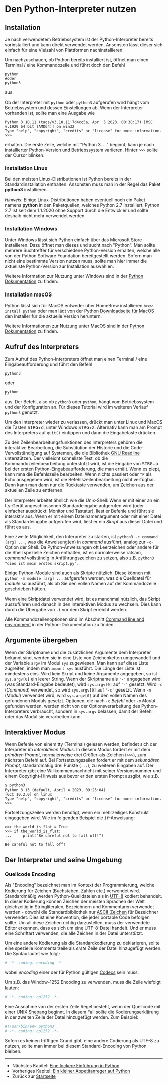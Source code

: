 # Den Python-Interpreter nutzen

## Installation
Je nach verwendetem Betriebssystem ist der Python-Interpreter bereits vorinstalliert und kann direkt verwendet werden. Ansonsten lässt dieser sich einfach für eine Vielzahl von Plattformen nachinstallieren.

Um nachzuschauen, ob Python bereits installiert ist, öffnet man einen Terminal / eine Kommandozeile und führt doch den Befehl

```shell
python
#oder
python3
```

aus.

Ob der Interpreter mit `python` oder `python3` aufgerufen wird hängt vom Betriebssystem und dessen Einstellungen ab. Wenn der Interpreter vorhanden ist, sollte man eine Ausgabe wie

```shell
Python 3.10.11 (tags/v3.10.11:7d4cc5a, Apr  5 2023, 00:38:17) [MSC v.1929 64 bit (AMD64)] on win32
Type "help", "copyright", "credits" or "license" for more information.
>>>
```

erhalten. Die erste Zeile, welche mit "Python 3. ..." beginnt, kann je nach installierter Python-Version und Betriebssystem variieren. Hinter `>>>` sollte der Cursor blinken.

### Installation Linux
Bei den meisten Linux-Distributionen ist Python bereits in der Standardinstallation enthalten. Ansonsten muss man in der Regel das Paket **python3** installieren.

*Hinweis*: Einige Linux-Distributionen haben eventuell noch ein Paket namens **python** in den Paketquellen, welches Python 2.7 installiert. Python 2.7 ist seit dem 1.1.2020 ohne Support durch die Entwickler und sollte deshalb nicht mehr verwendet werden.

### Installation Windows
Unter Windows lässt sich Python einfach über das Microsoft Store installieren. Dazu öffnet man dieses und sucht nach "Python". Man sollte mehrere Suchtreffer für verschiedene Python-Version erhalten, welche alle von der Python Software Foundation bereitgestellt werden. Sofern man nicht eine bestimmte Version nutzen muss, sollte man hier immer die aktuellste Python-Version zur Installation auswählen.

Weitere Information zur Nutzung unter Windows sind in der [Python Dokumentation](https://docs.python.org/3/using/windows.html) zu finden.

### Installation macOS
Python lässt sich für MacOS entweder über HomeBrew installieren `brew install python` oder man lädt von der [Python Downloadseite für MacOS](https://www.python.org/downloads/macos/) den Installer für die aktuelle Version heruntern.

Weitere Informationen zur Nutzung unter MacOS sind in der [Python Dokumentation](https://docs.python.org/3/using/mac.html) zu finden.

## Aufruf des Interpreters

Zum Aufruf des Python-Interpreters öffnet man einen Terminal / eine Eingabeaufforderung und führt den Befehl

```shell
python3
```

oder

```shell
python
```

aus. Der Befehl, also ob `python3` oder `python`, hängt vom Betriebssystem und der Konfiguration an. Für dieses Tutorial wird im weiteren Verlauf `python3` genutzt.

Um den Interpreter wieder zu verlassen, drückt man unter Linux und MacOS die Tasten <kbd>STRG</kbd>+<kbd>d</kbd>, unter Windows <kbd>STRG</kbd>+<kbd>z</kbd>. Alternativ kann man am Prompt des Interpreters auf `quit()` eintippen und dann die Eingabetaste drücken.

Zu den Zeilenbearbeitungsfunktionen des Interpreters gehören die interaktive Bearbeitung, die Substitution der Historie und die Code-Vervollständigung auf Systemen, die die Bibliothek [GNU Readline](https://tiswww.case.edu/php/chet/readline/rltop.html) unterstützen. Der vielleicht schnellste Test, ob die Kommandozeilenbearbeitung unterstützt wird, ist die Eingabe von <kbd>STRG</kbd>+<kbd>p</kbd> bei der ersten Python-Eingabeaufforderung, die man erhält. Wenn es piept, kann mna die Befehlszeile bearbeiten. Wenn nichts passiert oder `^P` als Echo ausgegeben wird, ist die Befehlszeilenbearbeitung nicht verfügbar. Dann kann man dann nur die Rücktaste verwenden, um Zeichen aus der aktuellen Zeile zu entfernen.

Der Interpreter arbeitet ähnlich wie die Unix-Shell: Wenn er mit einer an ein tty-Gerät angeschlossenen Standardeingabe aufgerufen wird (oder einfacher ausdrückt: Monitor und Tastatur), liest er Befehle und führt sie interaktiv aus. Wenn er mit einem Dateinamenargument oder mit einer Datei als Standardeingabe aufgerufen wird, liest er ein *Skript* aus dieser Datei und führt es aus.

Eine zweite Möglichkeit, den Interpreter zu starten, ist `python3 -c command [arg] ...`, was die Anweisung(en) in *command* ausführt, analog zur `-c`-Option der Shell. Da Python-Anweisungen oft Leerzeichen oder andere für die Shell spezielle Zeichen enthalten, ist es normalerweise ratsam, *command* vollständig in Anführungszeichen zu setzen, also z.B. `python3 "dies ist mein erstes skript.py"`.

Einige Python-Module sind auch als Skripte nützlich. Diese können mit `python -m module [arg] ...` aufgerufen werden, was die Quelldatei für *module* so ausführt, als ob Sie den vollen Namen auf der Kommandozeile geschrieben hätten.

Wenn eine Skriptdatei verwendet wird, ist es manchmal nützlich, das Skript auszuführen und danach in den interaktiven Modus zu wechseln. Dies kann durch die Übergabe von `-i` vor dem Skript erreicht werden.

Alle Kommandozeilenoptionen sind im Abschnitt [Command line and environment](https://docs.python.org/3/using/cmdline.html) in der Python-Dokumentation zu finden.

## Argumente übergeben

Wenn der Skriptname und die zusätzlichen Argumente dem Interpreter bekannt sind, werden sie in eine Liste von Zeichenketten umgewandelt und der Variable `argv` im Modul `sys` zugewiesen. Man kann auf diese Liste zugreifen, indem man `import sys` ausführt. Die Länge der Liste ist mindestens eins. Wird kein Skript und keine Argumente angegeben, so ist `sys.argv[0]` ein leerer String. Wenn der Skriptname als `'-'` angegeben wird (was Standard-Eingabe bedeutet), wird `sys.argv[0]` auf `'-'` gesetzt. Wird `-c` (*Command*) verwendet, so wird `sys.argv[0]` auf `'-c'` gesetzt. Wenn `-m` (*Modul*) verwendet wird, wird `sys.argv[0]` auf den vollen Namen des gefundenen Moduls gesetzt. Optionen, die nach `-c` *Befehl* oder `-m` *Modul* gefunden werden, werden nicht von der Optionsverarbeitung des Python-Interpreters verbraucht, sondern in `sys.argv` belassen, damit der Befehl oder das Modul sie verarbeiten kann.

## Interaktiver Modus

Wenn Befehle von einem tty (Terminal) gelesen werden, befindet sich der Interpreter im *interaktiven Modus*. In diesem Modus fordert er mit dem *primären Prompt*, normalerweise drei Größer-als-Zeichen (`>>>`), zum nächsten Befehl auf. Bei Fortsetzungszeilen fordert er mit dem *sekundären Prompt*, standardmäßig drei Punkte (`...`), zu weiteren Eingaben auf. Der Interpreter gibt eine Willkommensnachricht mit seiner Versionsnummer und einem Copyright-Hinweis aus bevor er den ersten Prompt ausgibt, wie z.B.

```shell
$ python3
Python 3.13 (default, April 4 2023, 09:25:04)
[GCC 10.2.0] on linux
Type "help", "copyright", "credits" or "license" for more information.
>>>
```

Fortsetzungszeilen werden benötigt, wenn ein mehrzeiliges Konstrukt eingegeben wird. Wie im folgenden Beispiel die `if`-Anweisung:

```pycon
>>> the_world_is_flat = True
>>> if the_world_is_flat:
...     print("Be careful not to fall off!")
...
Be careful not to fall off!
```

## Der Interpreter und seine Umgebung

### Quellcode Encoding

Als "Encoding" bezeichnet man im Kontext der Programmierung, welche Kodierung für Zeichen (Buchstaben, Zahlen etc.) verwendet wird. Standardmäßig werden Python-Quelldateien als in [UTF-8](https://de.wikipedia.org/wiki/UTF-8) kodiert behandelt. In dieser Kodierung können Zeichen der meisten Sprachen der Welt gleichzeitig in Stringliteralen, Bezeichnern und Kommentaren verwendet werden - obwohl die Standardbibliothek nur [ASCII-Zeichen](https://de.wikipedia.org/wiki/American_Standard_Code_for_Information_Interchange) für Bezeichner verwendet. Dies ist eine Konvention, die jeder portable Code befolgen sollte. Um all diese Zeichen richtig darzustellen, muss der verwendete Editor erkennen, dass es sich um eine UTF-8-Datei handelt. Und er muss eine Schriftart verwenden, die alle Zeichen in der Datei unterstützt.

Um eine andere Kodierung als die Standardkodierung zu deklarieren, sollte eine spezielle Kommentarzeile als *erste* Zeile der Datei hinzugefügt werden. Die Syntax lautet wie folgt:

```python
# -*- coding: encoding -*-
```

wobei *encoding* einer der für Python gültigen [Codecs](https://docs.python.org/3/library/codecs.html) sein muss.

Um z.B. das Window-1252 Encoding zu verwenden, muss die Zeile wiefolgt lauten:

```python
# -*- coding: cp1252 -*-
```

Eine Ausnahme von der ersten Zeile Regel besteht, wenn der Quellcode mit einer UNIX [Shebang](https://de.wikipedia.org/wiki/Shebang) beginnt. In diesem Fall sollte die Kodierungserklärung in der zweiten Zeile der Datei hinzugefügt werden. Zum Beispiel:

```python
#!/usr/bin/env python3
# -*- coding: cp1252 -*-
```

Sofern es keinen trifftigen Grund gibt, eine andere Codierung als UTF-8 zu nutzen, sollte man immer bei diesem Standard-Encoding von Python bleiben.

***

 * Nächstes Kapitel: [Eine lockere Einführung in Python](introduction.md)
 * Vorheriges Kapitel: [Ein kleiner Appetitanreger auf Python](appetite.md)
 * Zurück zur [Startseite](index.md)
